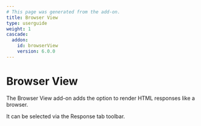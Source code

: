 ```yaml
---
# This page was generated from the add-on.
title: Browser View
type: userguide
weight: 1
cascade:
  addon:
    id: browserView
    version: 6.0.0
---
```


# Browser View

The Browser View add-on adds the option to render HTML responses like a browser.

It can be selected via the Response tab toolbar.
